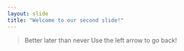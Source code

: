 ```yaml
---
layout: slide
title: "Welcome to our second slide!"
---
```

>Better later than never
Use the left arrow to go back!
